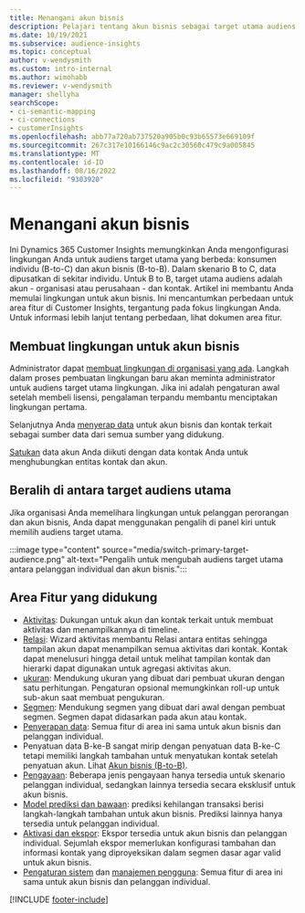 ```yaml
---
title: Menangani akun bisnis
description: Pelajari tentang akun bisnis sebagai target utama audiens di Dynamics 365 Customer Insights.
ms.date: 10/19/2021
ms.subservice: audience-insights
ms.topic: conceptual
author: v-wendysmith
ms.custom: intro-internal
ms.author: wimohabb
ms.reviewer: v-wendysmith
manager: shellyha
searchScope:
- ci-semantic-mapping
- ci-connections
- customerInsights
ms.openlocfilehash: abb77a720ab737520a905b0c93b65573e669109f
ms.sourcegitcommit: 267c317e10166146c9ac2c30560c479c9a005845
ms.translationtype: MT
ms.contentlocale: id-ID
ms.lasthandoff: 08/16/2022
ms.locfileid: "9303920"
---
```

# <a name="work-with-business-accounts"></a>Menangani akun bisnis

Ini Dynamics 365 Customer Insights memungkinkan Anda mengonfigurasi lingkungan Anda untuk audiens target utama yang berbeda: konsumen individu (B-to-C) dan akun bisnis (B-to-B). Dalam skenario B to C, data dipusatkan di sekitar individu. Untuk B to B, target utama audiens adalah akun - organisasi atau perusahaan - dan kontak. Artikel ini membantu Anda memulai lingkungan untuk akun bisnis. Ini mencantumkan perbedaan untuk area fitur di Customer Insights, tergantung pada fokus lingkungan Anda. Untuk informasi lebih lanjut tentang perbedaan, lihat dokumen area fitur. 

## <a name="create-an-environment-for-business-accounts"></a>Membuat lingkungan untuk akun bisnis

Administrator dapat [membuat lingkungan di organisasi yang ada](create-environment.md). Langkah dalam proses pembuatan lingkungan baru akan meminta administrator untuk audiens target utama lingkungan. Jika ini adalah pengaturan awal setelah membeli lisensi, pengalaman terpandu membantu menciptakan lingkungan pertama.

Selanjutnya Anda [menyerap data](data-sources.md) untuk akun bisnis dan kontak terkait sebagai sumber data dari semua sumber yang didukung.

 [Satukan](data-unification.md) data akun Anda diikuti dengan data kontak Anda untuk menghubungkan entitas kontak dan akun.

## <a name="switch-between-primary-target-audience"></a>Beralih di antara target audiens utama

Jika organisasi Anda memelihara lingkungan untuk pelanggan perorangan dan akun bisnis, Anda dapat menggunakan pengalih di panel kiri untuk memilih audiens target utama.

:::image type="content" source="media/switch-primary-target-audience.png" alt-text="Pengalih untuk mengubah audiens target utama antara pelanggan individual dan akun bisnis.":::

## <a name="supported-feature-areas"></a>Area Fitur yang didukung

- [Aktivitas](activities.md): Dukungan untuk akun dan kontak terkait untuk membuat aktivitas dan menampilkannya di timeline.
- [Relasi](relationships.md): Wizard aktivitas membantu Relasi antara entitas sehingga tampilan akun dapat menampilkan semua aktivitas dari kontak. Kontak dapat menelusuri hingga detail untuk melihat tampilan kontak dan hierarki dapat digunakan untuk agregasi aktivitas akun.
- [ukuran](measures.md): Mendukung ukuran yang dibuat dari pembuat ukuran dengan satu perhitungan. Pengaturan opsional memungkinkan roll-up untuk sub-akun saat membuat pengukuran.
- [Segmen](segments.md): Mendukung segmen yang dibuat dari awal dengan pembuat segmen. Segmen dapat didasarkan pada akun atau kontak.
- [Penyerapan data](data-sources.md): Semua fitur di area ini sama untuk akun bisnis dan pelanggan individual.
- Penyatuan data B-ke-B sangat mirip dengan penyatuan data B-ke-C tetapi memiliki langkah tambahan untuk menyatukan kontak setelah penyatuan akun. Lihat [Akun bisnis (B-to-B)](data-unification.md).
- [Pengayaan](enrichment-hub.md): Beberapa jenis pengayaan hanya tersedia untuk skenario pelanggan individual, sedangkan lainnya tersedia secara eksklusif untuk akun bisnis.
- [Model prediksi dan bawaan](predictions-overview.md): prediksi kehilangan transaksi berisi langkah-langkah tambahan untuk akun bisnis. Prediksi lainnya hanya tersedia untuk pelanggan individual.
- [Aktivasi dan ekspor](export-destinations.md): Ekspor tersedia untuk akun bisnis dan pelanggan individual. Sejumlah ekspor memerlukan konfigurasi tambahan dan informasi kontak yang diproyeksikan dalam segmen dasar agar valid untuk akun bisnis.
- [Pengaturan sistem](system.md) dan [manajemen pengguna](permissions.md): Semua fitur di area ini sama untuk akun bisnis dan pelanggan individual.

[!INCLUDE [footer-include](includes/footer-banner.md)]
